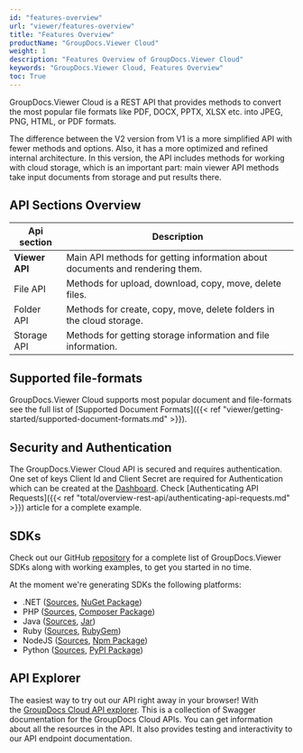 ```yaml
---
id: "features-overview"
url: "viewer/features-overview"
title: "Features Overview"
productName: "GroupDocs.Viewer Cloud"
weight: 1
description: "Features Overview of GroupDocs.Viewer Cloud"
keywords: "GroupDocs.Viewer Cloud, Features Overview"
toc: True
---
```


GroupDocs.Viewer Cloud is a REST API that provides methods to convert the most popular file formats like PDF, DOCX, PPTX, XLSX etc. into JPEG, PNG, HTML, or PDF formats.

The difference between the V2 version from V1 is a more simplified API with fewer methods and options. Also, it has a more optimized and refined internal architecture. In this version, the API includes methods for working with cloud storage, which is an important part: main viewer API methods take input documents from storage and put results there.

## API Sections Overview

|Api section|Description
|---|---
|**Viewer API**|Main API methods for getting information about documents and rendering them.
|File API|Methods for upload, download, copy, move, delete files.
|Folder API|Methods for create, copy, move, delete folders in the cloud storage.
|Storage API|Methods for getting storage information and file information.

## Supported file-formats

GroupDocs.Viewer Cloud supports most popular document and file-formats see the full list of [Supported Document Formats]({{< ref "viewer/getting-started/supported-document-formats.md" >}}).

## Security and Authentication

The GroupDocs.Viewer Cloud API is secured and requires authentication. One set of keys Client Id and Client Secret are required for Authentication which can be created at the [Dashboard](http://dashboard.groupdocs.cloud/). Check [Authenticating API Requests]({{< ref "total/overview-rest-api/authenticating-api-requests.md" >}}) article for a complete example.

## SDKs

Check out our GitHub [repository](https://github.com/groupdocs-viewer-cloud) for a complete list of GroupDocs.Viewer SDKs along with working examples, to get you started in no time.

At the moment we're generating SDKs the following platforms:

* .NET ([Sources](https://github.com/groupdocs-viewer-cloud/groupdocs-viewer-cloud-dotnet), [NuGet Package](https://www.nuget.org/packages/GroupDocs.Viewer-Cloud/))
* PHP ([Sources](https://github.com/groupdocs-viewer-cloud/groupdocs-viewer-cloud-php), [Composer Package](https://packagist.org/packages/groupdocscloud/viewer-sdk-php))
* Java ([Sources](https://github.com/groupdocs-viewer-cloud/groupdocs-viewer-cloud-java), [Jar](https://repository.groupdocs.cloud/webapp/#/artifacts/browse/tree/General/repo/com/groupdocs/groupdocs-viewer-cloud))
* Ruby ([Sources](https://github.com/groupdocs-viewer-cloud/groupdocs-viewer-cloud-ruby), [RubyGem](https://rubygems.org/gems/groupdocs_viewer_cloud))
* NodeJS ([Sources](https://github.com/groupdocs-viewer-cloud/groupdocs-viewer-cloud-node), [Npm Package](https://www.npmjs.com/package/groupdocs-viewer-cloud))
* Python ([Sources](https://github.com/groupdocs-viewer-cloud/groupdocs-viewer-cloud-python), [PyPI Package](https://pypi.org/project/groupdocs-viewer-cloud/))

## API Explorer

The easiest way to try out our API right away in your browser! With the [GroupDocs Cloud API explorer](https://apireference.groupdocs.cloud/viewer/). This is a collection of Swagger documentation for the GroupDocs Cloud APIs. You can get information about all the resources in the API. It also provides testing and interactivity to our API endpoint documentation.
